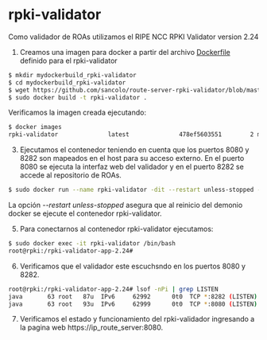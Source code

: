 # rpki-validator

Como validador de ROAs utilizamos el RIPE NCC RPKI Validator version 2.24 

1. Creamos una imagen para docker a partir del archivo [Dockerfile](Dockerfile) definido para el rpki-validator
```sh
$ mkdir mydockerbuild_rpki-validator
$ cd mydockerbuild_rpki-validator
$ wget https://github.com/sancolo/route-server-rpki-validator/blob/master/rpki-validator/Dockerfile 
$ sudo docker build -t rpki-validator .
```
Verificamos la imagen creada ejecutando:
```sh
$ docker images
rpki-validator              latest              478ef5603551        2 months ago        647MB
```
3. Ejecutamos el contenedor teniendo en cuenta que los puertos 8080 y 8282 son mapeados en el host para su acceso externo. En el puerto 8080 se ejecuta la interfaz web del validador y en el puerto 8282 se accede al repositorio de ROAs. 
```sh
$ sudo docker run --name rpki-validator -dit --restart unless-stopped -h rpki -p 8080:8080 -p 8282:8282 rpki-validator
```
La opción *--restart unless-stopped* asegura que al reinicio del demonio docker se ejecute el contenedor rpki-validator.

5. Para conectarnos al contenedor rpki-validator ejecutamos: 
```sh
$ sudo docker exec -it rpki-validator /bin/bash
root@rpki:/rpki-validator-app-2.24#
```
6. Verificamos que el validador este escuchsndo en los puertos 8080 y 8282.
```sh
root@rpki:/rpki-validator-app-2.24# lsof -nPi | grep LISTEN
java       63 root   87u  IPv6     62992      0t0  TCP *:8282 (LISTEN)
java       63 root   93u  IPv6     62999      0t0  TCP *:8080 (LISTEN)
```
7. Verificamos el estado y funcionamiento del rpki-validador ingresando a la pagina web https://ip_route_server:8080.
